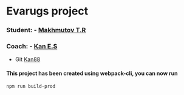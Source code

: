# Evarugs project

### Student: - [Makhmutov T.R](https://github.com/TimMakh)

### Coach: - [Kan E.S](https://github.com/kan88)

- Git [Kan88](https://github.com/kan)

#### This project has been created using **webpack-cli**, you can now run

```
npm run build-prod
```
